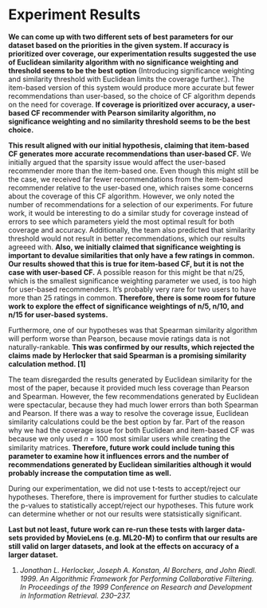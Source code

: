 # Experiment Results
__We can come up with two different sets of best parameters for our dataset based on the priorities in the given system. If accuracy is prioritized over coverage, our experimentation results suggested the use of Euclidean similarity algorithm with no significance weighting and threshold seems to be the best option__ (Introducing significance weighting and similarity threshold with Euclidean limits the coverage further.). The item-based version of this system would produce more accurate but fewer recommendations than user-based, so the choice of CF algorithm depends on the need for coverage. __If coverage is prioritized over accuracy, a user-based CF recommender with Pearson similarity algorithm, no significance weighting and no similarity threshold seems to be the best choice.__

__This result aligned with our initial hypothesis, claiming that item-based CF generates more accurate recommendations than user-based CF.__ We initially argued
that the sparsity issue would affect the user-based recommender more than the item-based one. Even though this might still be the case, we received far fewer
recommendations from the item-based recommender relative to the user-based one, which raises some concerns about the coverage of this CF algorithm. However, we only
noted the number of recommendations for a selection of our experiments. For future work, it would be interesting to do a similar study for coverage instead of
errors to see which parameters yield the most optimal result for both coverage and accuracy. Additionally, the team also predicted that similarity threshold would
not result in better recommendations, which our results agreeed with. __Also, we initially claimed that significance weighting is important to devalue similarities
that only have a few ratings in common. Our results showed that this is true for item-based CF, but it is not the case with user-based CF.__ A possible reason for
this might be that n/25, which is the smallest significance weighting parameter we used, is too high for user-based recommenders. It’s probably very rare for two
users to have more than 25 ratings in common. __Therefore, there is some room for future work to explore the effect of significance weightings of n/5, n/10, and n/15 for user-based systems.__

Furthermore, one of our hypotheses was that Spearman similarity algorithm will perform worse than Pearson, because movie ratings data is not naturally-rankable.
__This was confirmed by our results, which rejected the claims made by Herlocker that said Spearman is a promising similarity calculation method. [1]__

The team disregarded the results generated by Euclidean similarity for the most of the paper, because it provided much less coverage than Pearson and Spearman.
However, the few recommendations generated by Euclidean were spectacular, because they had much lower errors than both Spearman and Pearson. If there was a way to
resolve the coverage issue, Euclidean similarity calculations could be the best option by far. Part of the reason why we had the coverage issue for both Euclidean
and item-based CF was because we only used 𝑛 = 100 most similar users while creating the similarity matrices. __Therefore, future work could include tuning this
parameter to examine how it influences errors and the number of recommendations generated by Euclidean similarities although it would probably increase the
computation time as well.__

During our experimentation, we did not use t-tests to accept/reject our hypotheses. Therefore, there is improvement for further studies to calculate the p-values to
statistically accept/reject our hypotheses. This future work can determine whether or not our results were statsistically significant.

__Last but not least, future work can re-run these tests with larger data-sets provided by MovieLens (e.g. ML20-M) to confirm that our results are still valid on
larger datasets, and look at the effects on accuracy of a larger dataset.__

1. _Jonathan L. Herlocker, Joseph A. Konstan, Al Borchers, and John Riedl. 1999. An Algorithmic Framework for Performing Collaborative Filtering. In
Proceedings of the 1999 Conference on Research and Development in Information Retrieval. 230–237._
